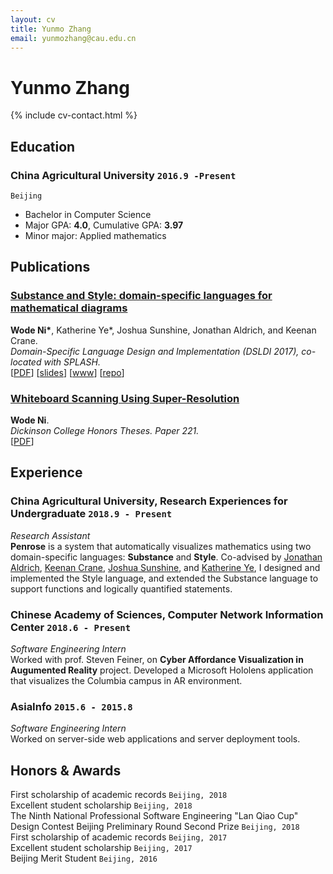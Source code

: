 ```yaml
---
layout: cv
title: Yunmo Zhang
email: yunmozhang@cau.edu.cn
---
```

# Yunmo __Zhang__

<!--
include contact information from the front matter
Supported arguments:
    - homepage: url, text
    - phone
    - email
-->
{% include cv-contact.html %}

## Education

### __China Agricultural University__ `2016.9 -Present`
```
Beijing
```
- Bachelor in Computer Science 
- Major GPA: __4.0__, Cumulative GPA: __3.97__
- Minor major: Applied mathematics 


## Publications

### [__Substance and Style: domain-specific languages for mathematical diagrams__](https://2017.splashcon.org/event/dsldi-2017-substance-and-style-domain-specific-languages-for-mathematical-diagrams)
__Wode Ni\*__, Katherine Ye\*, Joshua Sunshine, Jonathan Aldrich, and Keenan Crane.<br>  _Domain-Specific Language Design and Implementation (DSLDI 2017),  co-located with SPLASH._ <br>
[[PDF](assets/dsldi.pdf)]
[[slides](assets/dsldi-presentation.pdf)]
[[www](http://penrose.ink)]
[[repo](https://github.com/penrose/penrose)]

### [__Whiteboard Scanning Using Super-Resolution__](http://scholar.dickinson.edu/student_honors/221/)
__Wode Ni__.<br> _Dickinson College Honors Theses. Paper 221._<br>
[[PDF](assets/superres.pdf)]

## Experience

### __China Agricultural University, Research Experiences for Undergraduate__  `2018.9 - Present`
_Research Assistant_<br>
__Penrose__ is a system that automatically visualizes mathematics using two domain-specific languages: __Substance__ and __Style__. Co-advised by [Jonathan Aldrich](https://www.cs.cmu.edu/~./aldrich/), [Keenan Crane](https://www.cs.cmu.edu/~kmcrane/), [Joshua Sunshine](http://www.cs.cmu.edu/~jssunshi/), and [Katherine Ye](https://www.cs.cmu.edu/~kqy/), I designed and implemented the Style language, and extended the Substance language to support functions and logically quantified statements.

### __Chinese Academy of Sciences, Computer Network Information Center__  `2018.6 - Present`
_Software Engineering Intern_<br>
Worked with prof. Steven Feiner, on __Cyber Affordance Visualization in Augumented Reality__ project. Developed a Microsoft Hololens application that visualizes the Columbia campus in AR environment.

### __AsiaInfo__ `2015.6 - 2015.8`
_Software Engineering Intern_<br>
Worked on server-side web applications and server deployment tools.



## Honors & Awards

First scholarship of academic records `Beijing, 2018` <br>
Excellent student scholarship `Beijing, 2018` <br>
The Ninth National Professional Software Engineering "Lan Qiao Cup" Design Contest Beijing Preliminary Round Second Prize `Beijing, 2018` <br>
First scholarship of academic records `Beijing, 2017` <br>
Excellent student scholarship `Beijing, 2017` <br>
Beijing Merit Student `Beijing, 2016` <br>

<!-- ### Footer

Last updated: March 2019 -->
